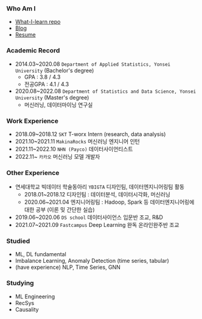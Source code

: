 

<!--
**minsoo9506/minsoo9506** is a ✨ _special_ ✨ repository because its `README.md` (this file) appears on your GitHub profile.

Here are some ideas to get you started:

- 🔭 I’m currently working on ...
- 🌱 I’m currently learning ...
- 👯 I’m looking to collaborate on ...
- 🤔 I’m looking for help with ...
- 💬 Ask me about ...
- 📫 How to reach me: ...
- 😄 Pronouns: ...
- ⚡ Fun fact: ...
-->
### Who Am I
- [What-I-learn repo](https://github.com/minsoo9506/What-I-learn)
- [Blog](https://minsoo9506.github.io)
- [Resume](https://scalloped-sheet-17a.notion.site/Resume-84ff70584a6e4184886821dc17f9af5e)

### Academic Record
- 2014.03~2020.08 `Department of Applied Statistics, Yonsei University` (Bachelor's degree)
  - GPA : 3.8 / 4.3
  - 전공GPA : 4.1 / 4.3
- 2020.08~2022.08 `Department of Statistics and Data Science, Yonsei University` (Master's degree)
  - 머신러닝, 데이터마이닝 연구실

### Work Experience
- 2018.09~2018.12 `SKT` T-worx Intern (research, data analysis)
- 2021.10~2021.11 `MakinaRocks` 머신러닝 엔지니어 인턴
- 2021.11~2022.10 `NHN (Payco)` 데이터사이언티스트
- 2022.11~ `카카오` 머신러닝 모델 개발자

### Other Experience
- 연세대학교 빅데이터 학술동아리 `YBIGTA` 디자인팀, 데이터엔지니어링팀 활동
  - 2018.01~2018.12 디자인팀 : 데이터분석, 데이터시각화, 머신러닝
  - 2020.06~2021.04 엔지니어링팀 : Hadoop, Spark 등 데이터엔지니어링에 대한 공부 (이론 밎 간단한 실습)
- 2019.06~2020.06 `DS school` 데이터사이언스 입문반 조교, R&D
- 2021.07~2021.09 `Fastcampus` Deep Learning 완독 온라인완주반 조교

### Studied
- ML, DL fundamental
- Imbalance Learning, Anomaly Detection (time series, tabular)
- (have experience) NLP, Time Series, GNN

### Studying
- ML Engineering
- RecSys
- Causality

